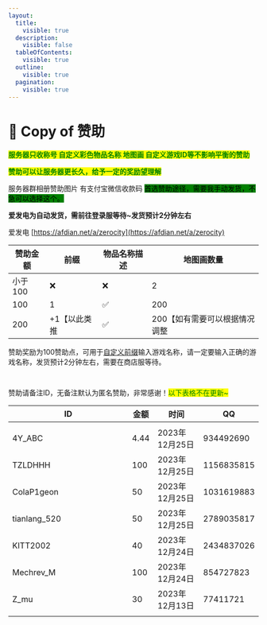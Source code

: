 ```yaml
---
layout:
  title:
    visible: true
  description:
    visible: false
  tableOfContents:
    visible: true
  outline:
    visible: true
  pagination:
    visible: true
---
```


# 💸 Copy of 赞助

<mark style="color:green;">**服务器只收称号 自定义彩色物品名称 地图画 自定义游戏ID等不影响平衡的赞助**</mark>

<mark style="color:green;">**赞助可以让服务器更长久，给予一定的奖励望理解**</mark>

服务器群相册赞助图片 有支付宝微信收款码 <mark style="background-color:green;">首选赞助途径，需要我手动发货，不急可以选择这个。</mark>

**爱发电为自动发货，需前往登录服等待\~发货预计2分钟左右**

爱发电 [https://afdian.net/a/zerocity](https://afdian.net/a/zerocity)

| 赞助金额  | 前缀      | 物品名称描述 | 地图画数量            |
| ----- | ------- | ------ | ---------------- |
| 小于100 | ❌       | ❌      | 2                |
| 100   | 1       | ✅      | 200              |
| 200   | +1【以此类推 | ✅      | 200【如有需要可以根据情况调整 |

赞助奖励为100赞助点，可用于[自定义前缀](../../zi-ding-yi-qian-zhui.md)输入游戏名称，请一定要输入正确的游戏名称，发货预计2分钟左右，需要在商店服等待。

<figure><img src="https://s2.loli.net/2023/12/26/B9YdVFywLlROzuc.png" alt=""><figcaption></figcaption></figure>

<figure><img src="https://s2.loli.net/2023/12/26/VpOdeXh9EqarWZS.png" alt=""><figcaption></figcaption></figure>

赞助请备注ID，无备注默认为匿名赞助，非常感谢！<mark style="color:green;">以下表格不在更新\~</mark>

<table><thead><tr><th width="225">ID</th><th>金额</th><th>时间</th><th data-hidden>QQ</th></tr></thead><tbody><tr><td></td><td></td><td></td><td></td></tr><tr><td>4Y_ABC</td><td>4.44</td><td>2023年12月25日</td><td>934492690</td></tr><tr><td>TZLDHHH</td><td>100</td><td>2023年12月25日</td><td>1156835815</td></tr><tr><td>ColaP1geon</td><td>50</td><td>2023年12月25日</td><td>1031619883</td></tr><tr><td>tianlang_520</td><td>50</td><td>2023年12月25日</td><td>2789035817</td></tr><tr><td>KITT2002</td><td>40</td><td>2023年12月24日</td><td>2434837026</td></tr><tr><td>Mechrev_M</td><td>100</td><td>2023年12月24日</td><td>854727823</td></tr><tr><td>Z_mu</td><td>30</td><td>2023年12月13日</td><td>77411721</td></tr><tr><td></td><td></td><td></td><td></td></tr></tbody></table>
